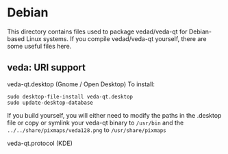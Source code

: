 
Debian
====================
This directory contains files used to package vedad/veda-qt
for Debian-based Linux systems. If you compile vedad/veda-qt yourself, there are some useful files here.

## veda: URI support ##


veda-qt.desktop  (Gnome / Open Desktop)
To install:

	sudo desktop-file-install veda-qt.desktop
	sudo update-desktop-database

If you build yourself, you will either need to modify the paths in
the .desktop file or copy or symlink your veda-qt binary to `/usr/bin`
and the `../../share/pixmaps/veda128.png` to `/usr/share/pixmaps`

veda-qt.protocol (KDE)

